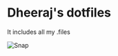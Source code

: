 Dheeraj's dotfiles
========

It includes all my .files

![Snap](https://photos-2.dropbox.com/t/2/AAD_eEvnDq8QSxlOIeOIOuD_CDgOPa_BEZw1nm8EJJaMpg/12/62268334/png/32x32/1/1439730000/0/2/Screenshot%202015-08-16%2017.11.23.png/CK7H2B0gASACIAMgBCAFIAYgBygBKAI/cmIdb91BXhwGm077onasJdrjyl9W-zaZ8qt7Uzjr-I0?size=1024x768&size_mode=2)
